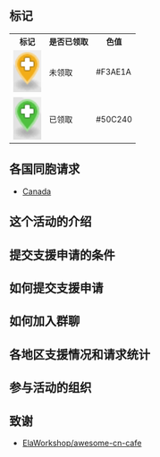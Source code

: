 ## 标记

<table>
<tr><th>标记</th><th>是否已领取</th><th>色值</th></tr>
<tr><td><img src="Assets/mask-pending.png" width="50" alt="Moderate marker"></td><td>未领取</td><td>#F3AE1A</td></tr>
<tr><td><img src="Assets/mask-received.png" width="50" alt="Fast marker"></td><td>已领取</td><td>#50C240</td></tr>
</table>


## 各国同胞请求

- [Canada](Canada/index.geojson)

## 这个活动的介绍

## 提交支援申请的条件

## 如何提交支援申请

## 如何加入群聊

## 各地区支援情况和请求统计

## 参与活动的组织

## 致谢

- [ElaWorkshop/awesome-cn-cafe](https://github.com/ElaWorkshop/awesome-cn-cafe)